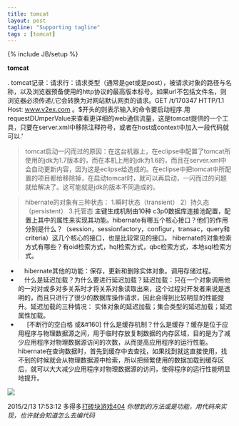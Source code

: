 ```yaml
---
title: tomcat
layout: post
tagline: "Supporting tagline"
tags : [tomcat]
---
```

{% include JB/setup %}


**tomcat**

.
tomcat记录：请求行：请求类型（通常是get或是post），被请求对象的路径与名称，以及浏览器预备使用的http协议的最高版本标号。如果url不包括文件名，则浏览器必须传递/,它会转换为对网站默认网页的请求。GET /t/170347 HTTP/1.1 Host: www.v2ex.com 。$开头的则表示输入的命令要启动程序.用requestDUmperValue来查看更详细的web通信流量，这是tomcat提供的一个工具，只要在server.xml中移除注释符号，或者在host或context中加入一段代码就可以.'

>tomcat启动一闪而过的原因：在这台机器上，在eclipse中配置了tomcat所使用的jdk为1.7版本的，而在本机上用的jdk为1.6的，而且在server.xml中会自动更新<context>内容，因为这是eclipse给造成的。在eclipse中把tomcat中所配置的项目都给移除掉，在启动tomcat时，就可以再启动，一闪而过的问题就给解决了。这可能就是jdk的版本不同造成的。

>hibernate的对象有三种状态：
> 1.瞬时状态（transient） 2）持久态（persistent） 3.托管态
><a>  主键生成机制由10种<session-factory> c3p0数据库连接池配置，配置上其中的属性来实现其功能。hibernate有哪五个核心接口？他们的作用分别是什么？（session，sessionfactory，configur，transac，query和criteria）这几个核心的接口，也是比较常见的接口。 hibernate的对象检索方式有哪些？有oid检索方式，hql检索方式，qbc检索方式，本地sql检索方式。</a>
  
- &emsp;hibernate其他的功能：保存，更新和删除实体对象。调用存储过程。
- &emsp;什么是延迟加载？为什么要进行延迟加载？延迟加载：只在一个对象调用他的一对对或多对多关系时才将关系对象读取出来，这个过程对开发者来说是透明的，而且只进行了很少的数据库操作请求，因此会得到比较明显的性能提升。延迟加载的三种情况：
实体对象的延迟加载；集合类型的延迟加载；延迟属性加载。
- &nbsp;&nbsp;&nbsp;&nbsp;&nbsp;[不断行的空白格&nbsp;或&#160] 什么是缓存机制？什么是缓存？缓存是位于应用程序与物理数据源之间，用于临时存放复制数据的内存区域，目的是为了减少应用程序对物理数据源访问的次数，从而提高应用程序的运行性能。hibernate在查询数据时，首先到缓存中去查找，如果找到就这直接使用，找不到的时候就会从物理数据源中检索，所以把频繁使用的数据加载到缓存区后，就可以大大减少应用程序对物理数据源的访问，使得程序的运行性能明显地提升。

 ![](http://i.imgur.com/99G8YpU.png)

2015/2/13 17:53:12 
多得多[打砖块游戏404](http://lubie.co/404/)
*你想到的方法或是功能，用代码来实现，也许就会知道怎么去编代码*